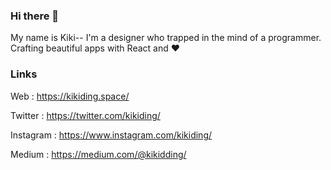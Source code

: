 ### Hi there 👋
My name is Kiki--
I'm a designer who trapped in the mind of a programmer. Crafting beautiful apps with React and ❤️


### Links
Web : https://kikiding.space/

Twitter : https://twitter.com/kikiding/

Instagram : https://www.instagram.com/kikiding/

Medium : https://medium.com/@kikidding/

